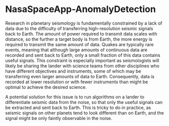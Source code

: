# NasaSpaceApp-AnomalyDetection
Research in planetary seismology is fundamentally constrained by a lack of data due to the difficulty of transferring high-resolution seismic signals back to Earth. The amount of power required to transmit data scales with distance, so the further a target body is from Earth, the more energy is required to transmit the same amount of data. Quakes are typically rare events, meaning that although large amounts of continuous data are recorded and sent back to Earth, only a small fraction of this data contains useful signals. This constraint is especially important as seismologists will likely be sharing the lander with science teams from other disciplines who have different objectives and instruments, some of which may be transferring even larger amounts of data to Earth. Consequently, data is recorded at lower resolution or with fewer instruments than might be optimal to achieve the desired science.

A potential solution for this issue is to run algorithms on a lander to differentiate seismic data from the noise, so that only the useful signals can be extracted and sent back to Earth. This is tricky to do in practice, as seismic signals on other planets tend to look different than on Earth, and the signal might be only faintly observable in the noise.
